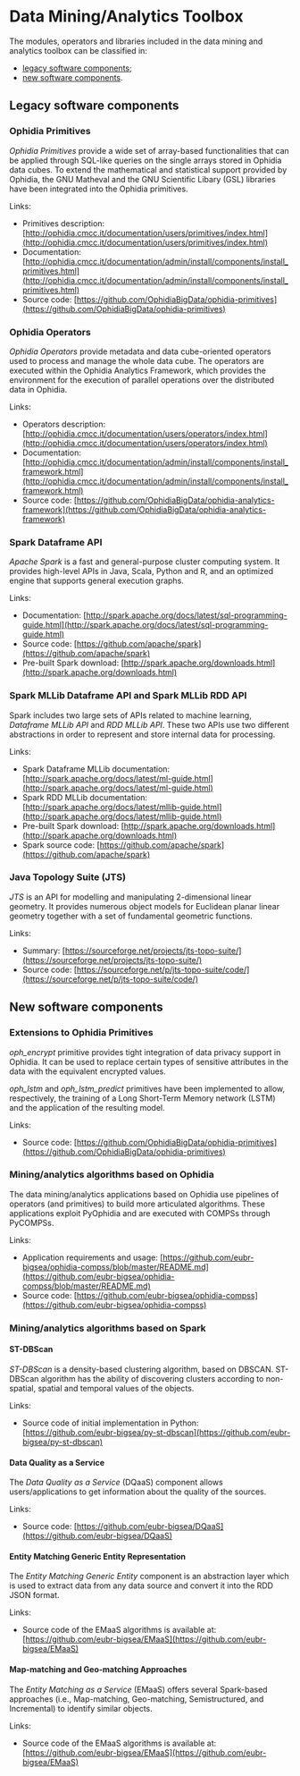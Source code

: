 # Data Mining/Analytics Toolbox

The modules, operators and libraries included in the data mining and analytics toolbox can be classified in:

* [legacy software components](#legacy-software-components);
* [new software components](#new-software-components).

## Legacy software components

### Ophidia Primitives

*Ophidia Primitives* provide a wide set of array-based functionalities that can be applied through SQL-like queries on the single arrays stored in Ophidia data cubes. To extend the mathematical and statistical support provided by Ophidia, the GNU Matheval and the GNU Scientific Libary (GSL) libraries have been integrated into the Ophidia primitives.

Links:

* Primitives description: [http://ophidia.cmcc.it/documentation/users/primitives/index.html](http://ophidia.cmcc.it/documentation/users/primitives/index.html)
* Documentation: [http://ophidia.cmcc.it/documentation/admin/install/components/install_primitives.html](http://ophidia.cmcc.it/documentation/admin/install/components/install_primitives.html)
* Source code: [https://github.com/OphidiaBigData/ophidia-primitives](https://github.com/OphidiaBigData/ophidia-primitives)

### Ophidia Operators

*Ophidia Operators* provide metadata and data cube-oriented operators used to process and manage the whole data cube. The operators are executed within the Ophidia Analytics Framework, which provides the environment for the execution of parallel operations over the distributed data in Ophidia. 

Links:

* Operators description: [http://ophidia.cmcc.it/documentation/users/operators/index.html](http://ophidia.cmcc.it/documentation/users/operators/index.html)
* Documentation: [http://ophidia.cmcc.it/documentation/admin/install/components/install_framework.html](http://ophidia.cmcc.it/documentation/admin/install/components/install_framework.html)
* Source code: [https://github.com/OphidiaBigData/ophidia-analytics-framework](https://github.com/OphidiaBigData/ophidia-analytics-framework)

### Spark Dataframe API

*Apache Spark* is a fast and general-purpose cluster computing system. It provides high-level APIs in Java, Scala, Python and R, and an optimized engine that supports general execution graphs. 

Links:

* Documentation: [http://spark.apache.org/docs/latest/sql-programming-guide.html](http://spark.apache.org/docs/latest/sql-programming-guide.html)
* Source code: [https://github.com/apache/spark](https://github.com/apache/spark)
* Pre-built Spark download: [http://spark.apache.org/downloads.html](http://spark.apache.org/downloads.html)

### Spark MLLib Dataframe API and Spark MLLib RDD API

Spark includes two large sets of APIs related to machine learning, *Dataframe MLLib API* and *RDD MLLib API*. These two APIs use two different abstractions in order to represent and store internal data for processing.

Links:

* Spark Dataframe MLLib documentation: [http://spark.apache.org/docs/latest/ml-guide.html](http://spark.apache.org/docs/latest/ml-guide.html) 
* Spark RDD MLLib documentation: [http://spark.apache.org/docs/latest/mllib-guide.html](http://spark.apache.org/docs/latest/mllib-guide.html) 
* Pre-built Spark download: [http://spark.apache.org/downloads.html](http://spark.apache.org/downloads.html)
* Spark source code: [https://github.com/apache/spark](https://github.com/apache/spark)

### Java Topology Suite (JTS)

*JTS* is an API for modelling and manipulating 2-dimensional linear geometry. It provides numerous object models for Euclidean planar linear geometry together with a set of fundamental geometric functions. 

Links:

* Summary: [https://sourceforge.net/projects/jts-topo-suite/](https://sourceforge.net/projects/jts-topo-suite/)
* Source code: [https://sourceforge.net/p/jts-topo-suite/code/](https://sourceforge.net/p/jts-topo-suite/code/)

## New software components

### Extensions to Ophidia Primitives

*oph_encrypt* primitive provides tight integration of data privacy support in Ophidia. It can be used to replace certain types of sensitive attributes in the data with the equivalent encrypted values.

*oph_lstm* and *oph_lstm_predict* primitives have been implemented to allow, respectively, the training of a Long Short-Term Memory network (LSTM) and the application of the resulting model. 

Links:

* Source code: [https://github.com/OphidiaBigData/ophidia-primitives](https://github.com/OphidiaBigData/ophidia-primitives)

### Mining/analytics algorithms based on Ophidia

The data mining/analytics applications based on Ophidia use pipelines of operators (and primitives) to build more articulated algorithms. These applications exploit PyOphidia and are executed with COMPSs through PyCOMPSs. 

Links:

* Application requirements and usage: [https://github.com/eubr-bigsea/ophidia-compss/blob/master/README.md](https://github.com/eubr-bigsea/ophidia-compss/blob/master/README.md)
* Source code: [https://github.com/eubr-bigsea/ophidia-compss](https://github.com/eubr-bigsea/ophidia-compss) 

### Mining/analytics algorithms based on Spark

#### ST-DBScan

*ST-DBScan* is a density-based clustering algorithm, based on DBSCAN. ST-DBScan algorithm has the ability of discovering clusters according to non-spatial, spatial and temporal values of the objects. 

Links:

* Source code of initial implementation in Python: [https://github.com/eubr-bigsea/py-st-dbscan](https://github.com/eubr-bigsea/py-st-dbscan)

#### Data Quality as a Service

The *Data Quality as a Service* (DQaaS) component allows users/applications to get information about the quality of the sources. 

Links:

* Source code: [https://github.com/eubr-bigsea/DQaaS](https://github.com/eubr-bigsea/DQaaS)

#### Entity Matching Generic Entity Representation

The *Entity Matching Generic Entity* component is an abstraction layer which is used to extract data from any data source and convert it into the RDD JSON format.

Links:

* Source code of the EMaaS algorithms is available at: [https://github.com/eubr-bigsea/EMaaS](https://github.com/eubr-bigsea/EMaaS)

#### Map-matching and Geo-matching Approaches

The *Entity Matching as a Service* (EMaaS) offers several Spark-based approaches (i.e., Map-matching, Geo-matching, Semistructured, and Incremental) to identify similar objects.

Links:

* Source code of the EMaaS algorithms is available at: [https://github.com/eubr-bigsea/EMaaS](https://github.com/eubr-bigsea/EMaaS)

